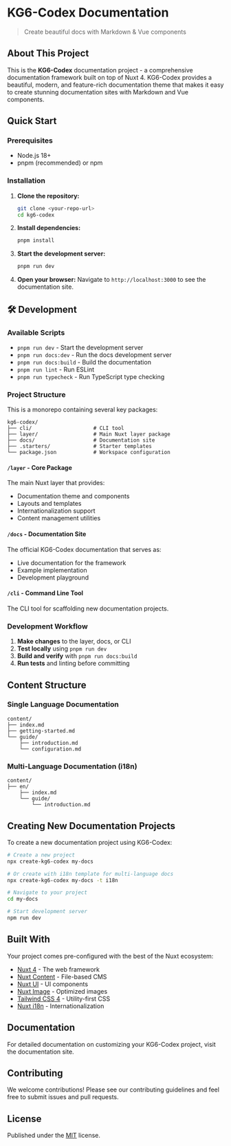 # KG6-Codex Documentation

> Create beautiful docs with Markdown & Vue components

## About This Project

This is the **KG6-Codex** documentation project - a comprehensive documentation framework built on top of Nuxt 4. KG6-Codex provides a beautiful, modern, and feature-rich documentation theme that makes it easy to create stunning documentation sites with Markdown and Vue components.


## Quick Start

### Prerequisites

- Node.js 18+ 
- pnpm (recommended) or npm

### Installation

1. **Clone the repository:**
   ```bash
   git clone <your-repo-url>
   cd kg6-codex
   ```

2. **Install dependencies:**
   ```bash
   pnpm install
   ```

3. **Start the development server:**
   ```bash
   pnpm run dev
   ```

4. **Open your browser:**
   Navigate to `http://localhost:3000` to see the documentation site.

## 🛠️ Development

### Available Scripts

- `pnpm run dev` - Start the development server
- `pnpm run docs:dev` - Run the docs development server
- `pnpm run docs:build` - Build the documentation
- `pnpm run lint` - Run ESLint
- `pnpm run typecheck` - Run TypeScript type checking

### Project Structure

This is a monorepo containing several key packages:

```
kg6-codex/
├── cli/                    # CLI tool
├── layer/                  # Main Nuxt layer package
├── docs/                   # Documentation site
├── .starters/              # Starter templates
└── package.json            # Workspace configuration
```

#### `/layer` - Core Package
The main Nuxt layer that provides:
- Documentation theme and components
- Layouts and templates
- Internationalization support
- Content management utilities

#### `/docs` - Documentation Site
The official KG6-Codex documentation that serves as:
- Live documentation for the framework
- Example implementation
- Development playground

#### `/cli` - Command Line Tool
The CLI tool for scaffolding new documentation projects.

### Development Workflow

1. **Make changes** to the layer, docs, or CLI
2. **Test locally** using `pnpm run dev`
3. **Build and verify** with `pnpm run docs:build`
4. **Run tests** and linting before committing

## Content Structure

### Single Language Documentation
```
content/
├── index.md
├── getting-started.md
└── guide/
    ├── introduction.md
    └── configuration.md
```

### Multi-Language Documentation (i18n)
```
content/
├── en/
    ├── index.md
    └── guide/
        └── introduction.md

```

## Creating New Documentation Projects

To create a new documentation project using KG6-Codex:

```bash
# Create a new project
npx create-kg6-codex my-docs

# Or create with i18n template for multi-language docs
npx create-kg6-codex my-docs -t i18n

# Navigate to your project
cd my-docs

# Start development server
npm run dev
```

## Built With

Your project comes pre-configured with the best of the Nuxt ecosystem:

- [Nuxt 4](https://nuxt.com) - The web framework
- [Nuxt Content](https://content.nuxt.com/) - File-based CMS
- [Nuxt UI](https://ui.nuxt.com) - UI components
- [Nuxt Image](https://image.nuxt.com/) - Optimized images
- [Tailwind CSS 4](https://tailwindcss.com/) - Utility-first CSS
- [Nuxt i18n](https://i18n.nuxtjs.org/) - Internationalization

## Documentation

For detailed documentation on customizing your KG6-Codex project, visit the documentation site.

## Contributing

We welcome contributions! Please see our contributing guidelines and feel free to submit issues and pull requests.

## License

Published under the [MIT](LICENSE) license.
